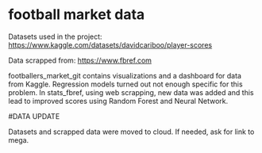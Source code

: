 # football market data

Datasets used in the project:
https://www.kaggle.com/datasets/davidcariboo/player-scores

Data scrapped from:
https://www.fbref.com

footballers_market_git contains visualizations and a dashboard for data from Kaggle. Regression models turned out not enough specific for this problem.
In stats_fbref, using web scrapping, new data was added and this lead to improved scores using Random Forest and Neural Network.

#DATA UPDATE

Datasets and scrapped data were moved to cloud. If needed, ask for link to mega.
